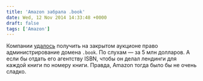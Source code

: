 ```yaml
---
title: 'Amazon забрала .book'
date: Wed, 12 Nov 2014 14:33:48 +0000
draft: false
tags: ['Amazon']
---
```


Компании [удалось](http://cctld.ru/ru/press_center/digest/detail.php?ID=6221) получить на закрытом аукционе право администрирование домена `.book`. По слухам — за 5 млн долларов. А если бы отдать его агентству ISBN, чтобы он делал лендинги для каждой книги по номеру книги. Правда, Amazon тогда было бы не очень сладко.
